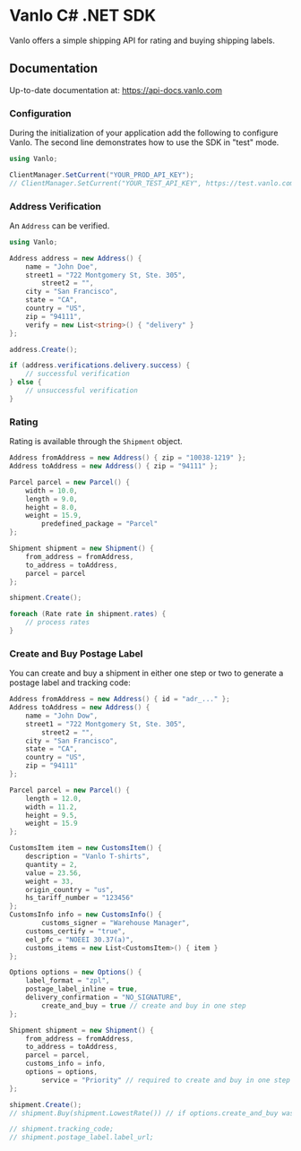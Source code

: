 # Vanlo C# .NET SDK

Vanlo offers a simple shipping API for rating and buying shipping labels.

## Documentation

Up-to-date documentation at: https://api-docs.vanlo.com

### Configuration

During the initialization of your application add the following to configure Vanlo.  The second line demonstrates how to use the SDK in "test" mode.

```cs
using Vanlo;

ClientManager.SetCurrent("YOUR_PROD_API_KEY");
// ClientManager.SetCurrent("YOUR_TEST_API_KEY", https://test.vanlo.com/api/v1);
```

### Address Verification

An `Address` can be verified.

```cs
using Vanlo;

Address address = new Address() {
    name = "John Doe",
    street1 = "722 Montgomery St, Ste. 305",
		street2 = "",
    city = "San Francisco",
    state = "CA",
    country = "US",
    zip = "94111",
    verify = new List<string>() { "delivery" }
};

address.Create();

if (address.verifications.delivery.success) {
    // successful verification
} else {
    // unsuccessful verification
}
```

### Rating

Rating is available through the `Shipment` object.

```cs
Address fromAddress = new Address() { zip = "10038-1219" };
Address toAddress = new Address() { zip = "94111" };

Parcel parcel = new Parcel() {
    width = 10.0,
    length = 9.0,
    height = 8.0,
    weight = 15.9,
		predefined_package = "Parcel"
};

Shipment shipment = new Shipment() {
    from_address = fromAddress,
    to_address = toAddress,
    parcel = parcel
};

shipment.Create();

foreach (Rate rate in shipment.rates) {
    // process rates
}
```

### Create and Buy Postage Label

You can create and buy a shipment in either one step or two to generate a postage label and tracking code:

```cs
Address fromAddress = new Address() { id = "adr_..." };
Address toAddress = new Address() {
    name = "John Dow",
    street1 = "722 Montgomery St, Ste. 305",
		street2 = "",
    city = "San Francisco",
    state = "CA",
    country = "US",
    zip = "94111"
};

Parcel parcel = new Parcel() {
    length = 12.0,
    width = 11.2,
    height = 9.5,
    weight = 15.9
};

CustomsItem item = new CustomsItem() {
    description = "Vanlo T-shirts",
    quantity = 2,
    value = 23.56,
    weight = 33,
    origin_country = "us",
    hs_tariff_number = "123456"
};
CustomsInfo info = new CustomsInfo() {
		customs_signer = "Warehouse Manager",
    customs_certify = "true",
    eel_pfc = "NOEEI 30.37(a)",
    customs_items = new List<CustomsItem>() { item }
};

Options options = new Options() {
    label_format = "zpl",
    postage_label_inline = true,
    delivery_confirmation = "NO_SIGNATURE",
		create_and_buy = true // create and buy in one step
};

Shipment shipment = new Shipment() {
    from_address = fromAddress,
    to_address = toAddress,
    parcel = parcel,
    customs_info = info,
    options = options,
		service = "Priority" // required to create and buy in one step
};

shipment.Create();
// shipment.Buy(shipment.LowestRate()) // if options.create_and_buy was false

// shipment.tracking_code;
// shipment.postage_label.label_url;
```
